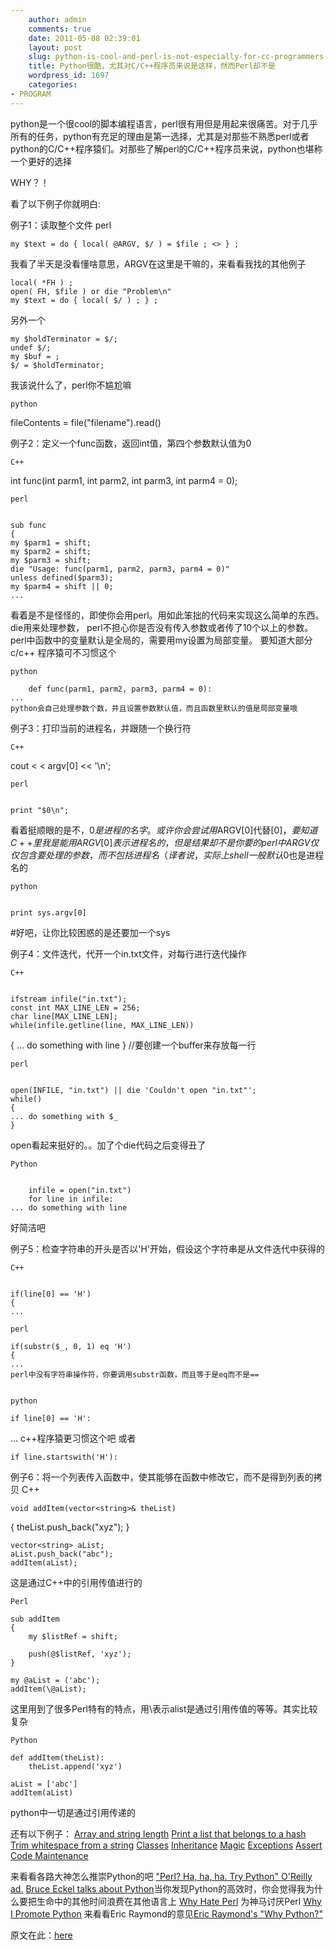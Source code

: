 ```yaml
---
    author: admin
    comments: true
    date: 2011-05-08 02:39:01
    layout: post
    slug: python-is-cool-and-perl-is-not-especially-for-cc-programmers
    title: Python很酷，尤其对C/C++程序员来说是这样，然而Perl却不是
    wordpress_id: 1697
    categories:
- PROGRAM
---
```


python是一个很cool的脚本编程语言，perl很有用但是用起来很痛苦。对于几乎所有的任务，python有充足的理由是第一选择，尤其是对那些不熟悉perl或者python的C/C++程序猿们。对那些了解perl的C/C++程序员来说，python也堪称一个更好的选择

WHY？！

看了以下例子你就明白:

例子1：读取整个文件
    perl

    my $text = do { local( @ARGV, $/ ) = $file ; <> } ;

我看了半天是没看懂啥意思，ARGV在这里是干嘛的，来看看我找的其他例子

    local( *FH ) ;
    open( FH, $file ) or die "Problem\n"
    my $text = do { local( $/ ) ; } ;

另外一个

    my $holdTerminator = $/;
    undef $/;
    my $buf = ;
    $/ = $holdTerminator;
我该说什么了，perl你不尴尬嘛

    python

fileContents = file("filename").read()

例子2：定义一个func函数，返回int值，第四个参数默认值为0

    C++

int func(int parm1, int parm2, int parm3, int parm4 = 0);

    perl


    sub func
    {
    my $parm1 = shift;
    my $parm2 = shift;
    my $parm3 = shift;
    die "Usage: func(parm1, parm2, parm3, parm4 = 0)"
    unless defined($parm3);
    my $parm4 = shift || 0;
    ...

看着是不是怪怪的，即使你会用perl。用如此笨拙的代码来实现这么简单的东西。die用来处理参数，
perl不担心你是否没有传入参数或者传了10个以上的参数。perl中函数中的变量默认是全局的，需要用my设置为局部变量。
要知道大部分c/c++ 程序猿可不习惯这个


    python

        def func(parm1, parm2, parm3, parm4 = 0):
    ...
    python会自己处理参数个数，并且设置参数默认值，而且函数里默认的值是局部变量哦

例子3：打印当前的进程名，并跟随一个换行符

    C++

cout < < argv[0] << '\n';

    perl


    print "$0\n";
看着挺顺眼的是不，$0是进程的名字。或许你会尝试用$ARGV[0]代替$[0]，要知道C++里我是能用ARGV[0]表示进程名的，但是结果却不是你要的
    perl中ARGV仅仅包含要处理的参数，而不包括进程名（译者说，实际上shell一般默认$0也是进程名的


    python


    print sys.argv[0]
#好吧，让你比较困惑的是还要加一个sys


例子4：文件迭代，代开一个in.txt文件，对每行进行迭代操作

    C++


    ifstream infile("in.txt");
    const int MAX_LINE_LEN = 256;
    char line[MAX_LINE_LEN];
    while(infile.getline(line, MAX_LINE_LEN))
{
... do something with line
}
//要创建一个buffer来存放每一行


    perl


    open(INFILE, "in.txt") || die 'Couldn't open "in.txt"';
    while()
    {
    ... do something with $_
    }
open看起来挺好的。。加了个die代码之后变得丑了


    Python


        infile = open("in.txt")
        for line in infile:
    ... do something with line
好简洁吧


例子5：检查字符串的开头是否以'H'开始，假设这个字符串是从文件迭代中获得的

    C++


    if(line[0] == 'H')
    {
    ...

    perl

    if(substr($_, 0, 1) eq 'H')
    {
    ...
    perl中没有字符串操作符，你要调用substr函数，而且等于是eq而不是==


    python

    if line[0] == 'H':
...
    c++程序猿更习惯这个吧
或者

    if line.startswith('H'):


例子6：将一个列表传入函数中，使其能够在函数中修改它，而不是得到列表的拷贝
    C++

    void addItem(vector<string>& theList)
{
    theList.push_back("xyz");
}

    vector<string> aList;
    aList.push_back("abc");
    addItem(aList);
这是通过C++中的引用传值进行的


    Perl

    sub addItem
    {
        my $listRef = shift;

        push(@$listRef, 'xyz');
    }

    my @aList = ('abc');
    addItem(\@aList);
这里用到了很多Perl特有的特点，用\表示alist是通过引用传值的等等。其实比较复杂


    Python

    def addItem(theList):
        theList.append('xyz')

    aList = ['abc']
    addItem(aList)
python中一切是通过引用传递的

还有以下例子：
[Array and string length](http://www.strombergers.com/python/python_perl_length.html)
[Print a list that belongs to a hash](http://www.strombergers.com/python/python_perl_print_hash_ref.html)
[Trim whitespace from a string](http://www.strombergers.com/python/python_perl_whitespace.html)
[Classes](http://www.strombergers.com/python/python_perl_class.html)
[Inheritance](http://www.strombergers.com/python/python_perl_inheritance.html)
[Magic](http://www.strombergers.com/python/python_perl_magic.html)
[Exceptions](http://www.strombergers.com/python/python_perl_exceptions.html)
[Assert](http://www.strombergers.com/python/python_perl_assert.html)
[Code Maintenance](http://www.strombergers.com/python/python_perl_maintenance.html)

来看看各路大神怎么推崇Python的吧
["Perl? Ha, ha, ha. Try Python" O'Reilly ad.](http://www.strombergers.com/python/perl_ha_ha_ha.html) 
[Bruce Eckel talks about Python](http://www.artima.com/intv/aboutmeP.html)当你发现Python的高效时，你会觉得我为什么要把生命中的其他时间浪费在其他语言上
[Why Hate Perl](http://c2.com/cgi-bin/wiki?WhyHatePerl) 为神马讨厌Perl
[Why I Promote Python](http://www.prescod.net/python/why.html)
来看看Eric Raymond的意见[Eric Raymond's "Why Python?"](http://www.linuxjournal.com/article.php?sid=3882)

原文在此：[here](http://www.strombergers.com/python/)
